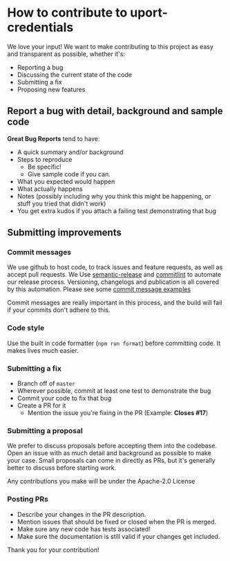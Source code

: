 # How to contribute to uport-credentials

We love your input! We want to make contributing to this project as easy and transparent as possible, whether it's:

- Reporting a bug
- Discussing the current state of the code
- Submitting a fix
- Proposing new features

## Report a bug with detail, background and sample code
**Great Bug Reports** tend to have:

- A quick summary and/or background
- Steps to reproduce
  - Be specific!
  - Give sample code if you can.
- What you expected would happen
- What actually happens
- Notes (possibly including why you think this might be happening, or stuff you tried that didn't work)
- You get extra kudos if you attach a failing test demonstrating that bug  

## Submitting improvements

### Commit messages
We use github to host code, to track issues and feature requests, as well as accept pull requests.
We Use [semantic-release](https://github.com/semantic-release/semantic-release) and
[commitlint](https://github.com/conventional-changelog/commitlint) to automate our release process.
Versioning, changelogs and publication is all covered by this automation.
Please see some [commit message examples](https://github.com/semantic-release/semantic-release#commit-message-format)

Commit messages are really important in this process, and the build will fail if your commits don't adhere to this.

### Code style
Use the built in code formatter (`npm run format`) before committing code. It makes lives much easier.  

### Submitting a fix
- Branch off of `master`
- Wherever possible, commit at least one test to demonstrate the bug
- Commit your code to fix that bug
- Create a PR for it
    - Mention the issue you're fixing in the PR (Example: __Closes #17__) 

### Submitting a proposal
We prefer to discuss proposals before accepting them into the codebase.
Open an issue with as much detail and background as possible to make your case. 
Small proposals can come in directly as PRs, but it's generally better to discuss before starting work.

Any contributions you make will be under the Apache-2.0 License

### Posting PRs
- Describe your changes in the PR description.
- Mention issues that should be fixed or closed when the PR is merged.
- Make sure any new code has tests associated!
- Make sure the documentation is still valid if your changes get included.

Thank you for your contribution!